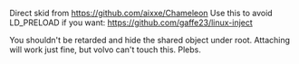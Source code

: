 Direct skid from https://github.com/aixxe/Chameleon
Use this to avoid LD_PRELOAD if you want: https://github.com/gaffe23/linux-inject

You shouldn't be retarded and hide the shared object under root. Attaching will work just fine, but volvo can't touch this. Plebs.